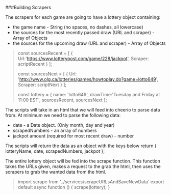 ###Building Scrapers

The scrapers for each game are going to have a lottery object containing:
* the game name - String (no spaces, no dashes, all lowercase)
* the sources for the most recently passed draw (URL and scraper) - Array of Objects 
* the sources for the upcoming draw (URL and scraper) - Array of Objects

>const sourcesRecent = [
>  { Url:'https://www.lotterypost.com/game/228/jackpot', Scraper: scriptRecent }
>];
>
>const sourcesNext = [
>  { Url: 'http://www.olg.ca/lotteries/games/howtoplay.do?game=lotto649', Scraper: scriptNext  }
>];
>
>const lottery = {
>  name: 'lotto649',
>  drawTime:'Tuesday and Friday at 11:00 EST',
>  sourcesRecent,
>  sourcesNext
>};

The scripts will take in an html that we will feed into cheerio to parse data from.
At minimum we need to parse the following data:
- date - a Date object. (Only month, day and year)
- scrapedNumbers - an array of numbers
- jackpot amount (required for most recent draw) - number

The scripts will return the data as an object with the keys below
return { lotteryName, date, scrapedNumbers, jackpot };


The entire lottery object will be fed into the scrape function.
This function takes the URLs given, makes a request to the grab the html, then uses the scrapers to grab the wanted data from the html.

>import scrape from '../services/scrapeURLsAndSaveNewData'
>export default async function () {
>  scrape(lottery);
>}



